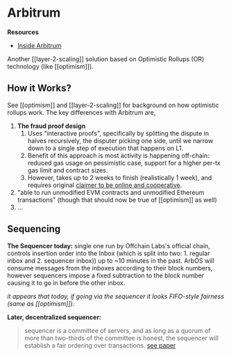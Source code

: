 # Arbitrum

**Resources**

* [Inside Arbitrum](https://developer.offchainlabs.com/docs/inside_arbitrum)

Another [[layer-2-scaling]] solution based on Optimistic Rollups (OR) technology (like [[optimism]]).

## How it Works?

See [[optimism]] and [[layer-2-scaling]] for background on how optimistic rollups work. The key differences with Arbitrum are,

1. **The fraud proof design**
   1. Uses "interactive proofs", specifically by splitting the dispute in halves recursively, the disputer picking one side, until we narrow down to a single step of execution that happens on L1.
   2. Benefit of this approach is most activity is happening off-chain: reduced gas usage on pessimistic case, support for a higher per-tx gas limit and contract sizes.
   3. However, takes up to 2 weeks to finish (realistically 1 week), and requires original [claimer to be online and cooperative](https://threadreaderapp.com/thread/1395812308451004419.html).
2. "able to run unmodified EVM contracts and unmodified Ethereum transactions" (though that should now be true of [[optimism]] as well)
3. ...

## Sequencing

**The Sequencer today:** single one run by Offchain Labs's official chain, controls insertion order into the Inbox (which is split into two: 1. regular inbox and 2. sequencer inbox)) up to ~10 minutes in the past. ArbOS will consume messages from the inboxes according to their block numbers, however sequencers impose a fixed subtraction to the block number causing it to go in before the other inbox.

_it appears that today, if going via the sequencer it looks FIFO-style fairness (same as [[optimism]])._

**Later, decentralized sequencer:**
>sequencer is a committee of servers, and as long as a quorum of more than two-thirds of the committee is honest, the sequencer will establish a fair ordering over transactions.
[see paper](https://eprint.iacr.org/2020/269.pdf)
